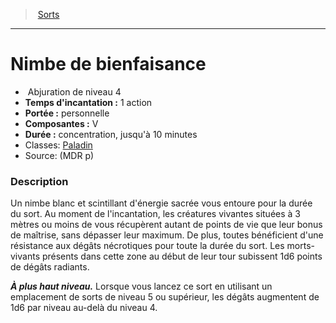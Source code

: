 ﻿---
!SpellItem
Name: Nimbe de bienfaisance
Type: Abjuration
Level: 4
CastingTime: 1 action
Range: personnelle
Components: V
Duration: concentration, jusqu'à 10 minutes
Classes: '[Paladin](hd_paladin.md)'
Family: SpellHD
Source: (MDR p)
Id: spells_hd.md#nimbe-de-bienfaisance
ParentLink: spells_hd.md#sorts
ParentName: Sorts
NameLevel: 1
Attributes:
  Name: Nimbe de bienfaisance
  Markdown: >+
    # <!--Name-->Nimbe de bienfaisance<!--/Name-->


    -  <!--Type-->Abjuration<!--/Type--> de niveau <!--Level-->4<!--/Level-->

    - **Temps d'incantation :** <!--CastingTime-->1 action<!--/CastingTime-->

    - **Portée :** <!--Range-->personnelle<!--/Range-->

    - **Composantes :** <!--Components-->V<!--/Components-->

    - **Durée :** <!--Duration-->concentration, jusqu'à 10 minutes<!--/Duration-->

    - Classes: <!--Classes-->[Paladin](hd_paladin.md)<!--/Classes-->

    - Source: <!--Source-->(MDR p)<!--/Source-->


    ### Description


    Un nimbe blanc et scintillant d'énergie sacrée vous entoure pour la durée du sort. Au moment de l'incantation, les créatures vivantes situées à 3 mètres ou moins de vous récupèrent autant de points de vie que leur bonus de maîtrise, sans dépasser leur maximum. De plus, toutes bénéficient d'une résistance aux dégâts nécrotiques pour toute la durée du sort. Les morts-vivants présents dans cette zone au début de leur tour subissent 1d6 points de dégâts radiants.


    **_À plus haut niveau._** Lorsque vous lancez ce sort en utilisant un emplacement de sorts de niveau 5 ou supérieur, les dégâts augmentent de 1d6 par niveau au-delà du niveau 4.

  Type: Abjuration
  Level: 4
  CastingTime: 1 action
  Range: personnelle
  Components: V
  Duration: concentration, jusqu'à 10 minutes
  Classes: '[Paladin](hd_paladin.md)'
  Source: (MDR p)
AttributesDictionary: >+
  Name: Nimbe de bienfaisance

  Markdown: >+

    # <!--Name-->Nimbe de bienfaisance<!--/Name-->





    -  <!--Type-->Abjuration<!--/Type--> de niveau <!--Level-->4<!--/Level-->



    - **Temps d'incantation :** <!--CastingTime-->1 action<!--/CastingTime-->



    - **Portée :** <!--Range-->personnelle<!--/Range-->



    - **Composantes :** <!--Components-->V<!--/Components-->



    - **Durée :** <!--Duration-->concentration, jusqu'à 10 minutes<!--/Duration-->



    - Classes: <!--Classes-->[Paladin](hd_paladin.md)<!--/Classes-->



    - Source: <!--Source-->(MDR p)<!--/Source-->





    ### Description





    Un nimbe blanc et scintillant d'énergie sacrée vous entoure pour la durée du sort. Au moment de l'incantation, les créatures vivantes situées à 3 mètres ou moins de vous récupèrent autant de points de vie que leur bonus de maîtrise, sans dépasser leur maximum. De plus, toutes bénéficient d'une résistance aux dégâts nécrotiques pour toute la durée du sort. Les morts-vivants présents dans cette zone au début de leur tour subissent 1d6 points de dégâts radiants.





    **_À plus haut niveau._** Lorsque vous lancez ce sort en utilisant un emplacement de sorts de niveau 5 ou supérieur, les dégâts augmentent de 1d6 par niveau au-delà du niveau 4.



  Type: Abjuration

  Level: 4

  CastingTime: 1 action

  Range: personnelle

  Components: V

  Duration: concentration, jusqu'à 10 minutes

  Classes: '[Paladin](hd_paladin.md)'

  Source: (MDR p)

---
> [Sorts](hd_spells.md)

---

# Nimbe de bienfaisance

-  Abjuration de niveau 4
- **Temps d'incantation :** 1 action
- **Portée :** personnelle
- **Composantes :** V
- **Durée :** concentration, jusqu'à 10 minutes
- Classes: [Paladin](hd_paladin.md)
- Source: (MDR p)

### Description

Un nimbe blanc et scintillant d'énergie sacrée vous entoure pour la durée du sort. Au moment de l'incantation, les créatures vivantes situées à 3 mètres ou moins de vous récupèrent autant de points de vie que leur bonus de maîtrise, sans dépasser leur maximum. De plus, toutes bénéficient d'une résistance aux dégâts nécrotiques pour toute la durée du sort. Les morts-vivants présents dans cette zone au début de leur tour subissent 1d6 points de dégâts radiants.

**_À plus haut niveau._** Lorsque vous lancez ce sort en utilisant un emplacement de sorts de niveau 5 ou supérieur, les dégâts augmentent de 1d6 par niveau au-delà du niveau 4.

